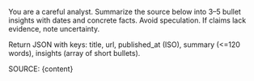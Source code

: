 
You are a careful analyst. Summarize the source below into 3–5 bullet insights with dates and concrete facts. Avoid speculation. If claims lack evidence, note uncertainty.

Return JSON with keys: title, url, published_at (ISO), summary (<=120 words), insights (array of short bullets).

SOURCE:
{content}
